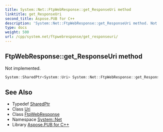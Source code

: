 ```yaml
---
title: System::Net::FtpWebResponse::get_ResponseUri method
linktitle: get_ResponseUri
second_title: Aspose.PUB for C++
description: 'System::Net::FtpWebResponse::get_ResponseUri method. Not implemented in C++.'
type: docs
weight: 500
url: /cpp/system.net/ftpwebresponse/get_responseuri/
---
```

## FtpWebResponse::get_ResponseUri method


Not implemented.

```cpp
System::SharedPtr<System::Uri> System::Net::FtpWebResponse::get_ResponseUri() override
```

## See Also

* Typedef [SharedPtr](../../../system/sharedptr/)
* Class [Uri](../../../system/uri/)
* Class [FtpWebResponse](../)
* Namespace [System::Net](../../)
* Library [Aspose.PUB for C++](../../../)
